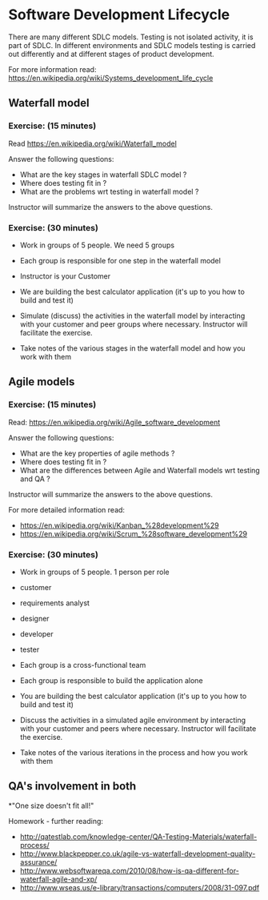 # Software Development Lifecycle

There are many different SDLC models. Testing is not isolated activity, it is
part of SDLC. In different environments and SDLC models testing is carried out
differently and at different stages of product development.

For more information read:
https://en.wikipedia.org/wiki/Systems_development_life_cycle


## Waterfall model

### Exercise: (15 minutes)

Read
https://en.wikipedia.org/wiki/Waterfall_model

Answer the following questions:

* What are the key stages in waterfall SDLC model ?
* Where does testing fit in ?
* What are the problems wrt testing in waterfall model ?

Instructor will summarize the answers to the above questions.


### Exercise: (30 minutes)

* Work in groups of 5 people. We need 5 groups
* Each group is responsible for one step in the waterfall model
* Instructor is your Customer
* We are building the best calculator application
(it's up to you how to build and test it)

* Simulate (discuss) the activities in the waterfall model by interacting
with your customer and peer groups where necessary. Instructor will facilitate
the exercise.

* Take notes of the various stages in the waterfall model and how you work with
them



## Agile models

### Exercise: (15 minutes)

Read:
https://en.wikipedia.org/wiki/Agile_software_development

Answer the following questions:

* What are the key properties of agile methods ?
* Where does testing fit in ?
* What are the differences between Agile and Waterfall models
wrt testing and QA ?

Instructor will summarize the answers to the above questions.

For more detailed information read:
* https://en.wikipedia.org/wiki/Kanban_%28development%29
* https://en.wikipedia.org/wiki/Scrum_%28software_development%29


### Exercise: (30 minutes)

* Work in groups of 5 people. 1 person per role
 * customer
 * requirements analyst
 * designer
 * developer
 * tester

* Each group is a cross-functional team
* Each group is responsible to build the application alone
* You are building the best calculator application
(it's up to you how to build and test it)

* Discuss the activities in a simulated agile environment by interacting
with your customer and peers where necessary. Instructor will facilitate
the exercise.

* Take notes of the various iterations in the process and how you work with
them


## QA's involvement in both

*"One size doesn't fit all!"

Homework - further reading:
* http://qatestlab.com/knowledge-center/QA-Testing-Materials/waterfall-process/
* http://www.blackpepper.co.uk/agile-vs-waterfall-development-quality-assurance/
* http://www.websoftwareqa.com/2010/08/how-is-qa-different-for-waterfall-agile-and-xp/
* http://www.wseas.us/e-library/transactions/computers/2008/31-097.pdf


